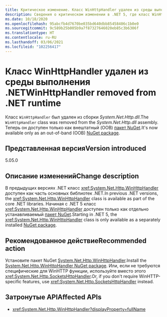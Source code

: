 ```yaml
---
title: Критическое изменение. Класс WinHttpHandler удален из среды выполнения .NET
description: Сведения о критическом изменении в .NET 5, где класс WinHttpHandler был удален из среды выполнения .NET.
ms.date: 10/18/2020
ms.openlocfilehash: 95abcfb4d7670be035bd640dbb85458406c1b0e0
ms.sourcegitcommit: 9c589b25b005b9a7f87327646020eb85c3b6306f
ms.translationtype: HT
ms.contentlocale: ru-RU
ms.lasthandoff: 03/06/2021
ms.locfileid: "102256417"
---
```

# <a name="winhttphandler-removed-from-net-runtime"></a><span data-ttu-id="9f94c-103">Класс WinHttpHandler удален из среды выполнения .NET</span><span class="sxs-lookup"><span data-stu-id="9f94c-103">WinHttpHandler removed from .NET runtime</span></span>

<span data-ttu-id="9f94c-104">Класс `WinHttpHandler` был удален из сборки *System.Net.Http.dll*.</span><span class="sxs-lookup"><span data-stu-id="9f94c-104">The `WinHttpHandler` class was removed from the *System.Net.Http.dll* assembly.</span></span> <span data-ttu-id="9f94c-105">Теперь он доступен только как внештатный (OOB) [пакет NuGet](https://www.nuget.org/packages/System.Net.Http.WinHttpHandler/).</span><span class="sxs-lookup"><span data-stu-id="9f94c-105">It's now available only as an out-of-band (OOB) [NuGet package](https://www.nuget.org/packages/System.Net.Http.WinHttpHandler/).</span></span>

## <a name="version-introduced"></a><span data-ttu-id="9f94c-106">Представленная версия</span><span class="sxs-lookup"><span data-stu-id="9f94c-106">Version introduced</span></span>

<span data-ttu-id="9f94c-107">5.0</span><span class="sxs-lookup"><span data-stu-id="9f94c-107">5.0</span></span>

## <a name="change-description"></a><span data-ttu-id="9f94c-108">Описание изменений</span><span class="sxs-lookup"><span data-stu-id="9f94c-108">Change description</span></span>

<span data-ttu-id="9f94c-109">В предыдущих версиях .NET класс <xref:System.Net.Http.WinHttpHandler> доступен как часть основных библиотек .NET.</span><span class="sxs-lookup"><span data-stu-id="9f94c-109">In previous .NET versions, the <xref:System.Net.Http.WinHttpHandler> class is available as part of the core .NET libraries.</span></span> <span data-ttu-id="9f94c-110">Начиная с .NET 5 класс <xref:System.Net.Http.WinHttpHandler> доступен только как отдельно устанавливаемый [пакет NuGet](https://www.nuget.org/packages/System.Net.Http.WinHttpHandler/).</span><span class="sxs-lookup"><span data-stu-id="9f94c-110">Starting in .NET 5, the <xref:System.Net.Http.WinHttpHandler> class is only available as a separately installed [NuGet package](https://www.nuget.org/packages/System.Net.Http.WinHttpHandler/).</span></span>

## <a name="recommended-action"></a><span data-ttu-id="9f94c-111">Рекомендованное действие</span><span class="sxs-lookup"><span data-stu-id="9f94c-111">Recommended action</span></span>

<span data-ttu-id="9f94c-112">Установите пакет NuGet [System.Net.Http.WinHttpHandler](https://www.nuget.org/packages/System.Net.Http.WinHttpHandler/).</span><span class="sxs-lookup"><span data-stu-id="9f94c-112">Install the [System.Net.Http.WinHttpHandler NuGet package](https://www.nuget.org/packages/System.Net.Http.WinHttpHandler/).</span></span> <span data-ttu-id="9f94c-113">Или, если не требуются специфические для WinHTTP функции, используйте вместо этого <xref:System.Net.Http.SocketsHttpHandler>.</span><span class="sxs-lookup"><span data-stu-id="9f94c-113">Or, if you don't require WinHTTP-specific features, use <xref:System.Net.Http.SocketsHttpHandler> instead.</span></span>

## <a name="affected-apis"></a><span data-ttu-id="9f94c-114">Затронутые API</span><span class="sxs-lookup"><span data-stu-id="9f94c-114">Affected APIs</span></span>

- <xref:System.Net.Http.WinHttpHandler?displayProperty=fullName>

<!--

### Affected APIs

- `T:System.Net.Http.WinHttpHandler`

### Category

Networking

-->
